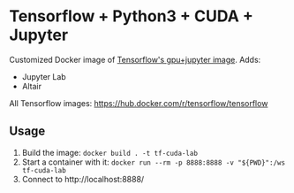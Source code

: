 # Tensorflow + Python3 +  CUDA + Jupyter

Customized Docker image of [Tensorflow's gpu+jupyter image](https://github.com/tensorflow/tensorflow/blob/master/tensorflow/tools/dockerfiles/dockerfiles/gpu-jupyter.Dockerfile). Adds:
* Jupyter Lab
* Altair

All Tensorflow images: https://hub.docker.com/r/tensorflow/tensorflow

## Usage

1. Build the image: `docker build . -t tf-cuda-lab`
2. Start a container with it: `docker run --rm -p 8888:8888 -v "${PWD}":/ws tf-cuda-lab`
3. Connect to http://localhost:8888/